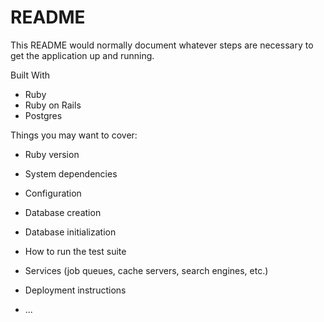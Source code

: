 # README

This README would normally document whatever steps are necessary to get the
application up and running.

Built With

* Ruby
* Ruby on Rails
* Postgres

Things you may want to cover:

* Ruby version

* System dependencies

* Configuration

* Database creation

* Database initialization

* How to run the test suite

* Services (job queues, cache servers, search engines, etc.)

* Deployment instructions

* ...
